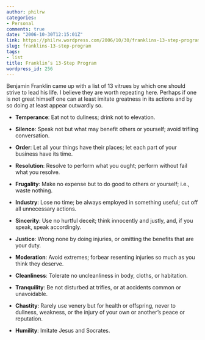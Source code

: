 ```yaml
---
author: philrw
categories:
- Personal
comments: true
date: "2006-10-30T12:15:01Z"
link: https://philrw.wordpress.com/2006/10/30/franklins-13-step-program/
slug: franklins-13-step-program
tags:
- list
title: Franklin’s 13-Step Program
wordpress_id: 256
---
```


Benjamin Franklin came up with a list of 13 vitrues by which one should strive to lead his life. I believe they are worth repeating here. Perhaps if one is not great himself one can at least imitate greatness in its actions and by so doing at least appear outwardly so.

* **Temperance**: Eat not to dullness; drink not to elevation.

* **Silence**: Speak not but what may benefit others or yourself; avoid trifling conversation.

* **Order**: Let all your things have their places; let each part of your business have its time.

* **Resolution**: Resolve to perform what you ought; perform without fail what you resolve.

* **Frugality**: Make no expense but to do good to others or yourself; i.e., waste nothing.

* **Industry**: Lose no time; be always employed in something useful; cut off all unnecessary actions.

* **Sincerity**: Use no hurtful deceit; think innocently and justly, and, if you speak, speak accordingly.

* **Justice**: Wrong none by doing injuries, or omitting the benefits that are your duty.

* **Moderation**: Avoid extremes; forbear resenting injuries so much as you think they deserve.

* **Cleanliness**: Tolerate no uncleanliness in body, cloths, or habitation.

* **Tranquility**: Be not disturbed at trifles, or at accidents common or unavoidable.

* **Chastity**: Rarely use venery but for health or offspring, never to dullness, weakness, or the injury of your own or another’s peace or reputation.

* **Humility**: Imitate Jesus and Socrates.


